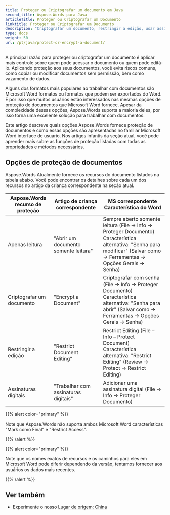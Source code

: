 ```yaml
---
title: Proteger ou Criptografar um documento em Java
second_title: Aspose.Words para Java
articleTitle: Proteger ou Criptografar um Documento
linktitle: Proteger ou Criptografar um Documento
description: "Criptografar um documento, restringir a edição, usar assinaturas digitais para proteção de documentos. Aspose.Words suporta a maioria Opções de proteção do Word usando Java."
type: docs
weight: 50
url: /pt/java/protect-or-encrypt-a-document/
---
```


A principal razão para proteger ou criptografar um documento é aplicar mais controle sobre quem pode acessar o documento ou quem pode editá-lo. Aplicando proteção aos seus documentos, você evita riscos comuns, como copiar ou modificar documentos sem permissão, bem como vazamento de dados.

Alguns dos formatos mais populares ao trabalhar com documentos são Microsoft Word formatos ou formatos que podem ser exportados do Word. É por isso que muitos usuários estão interessados nas mesmas opções de proteção de documentos que Microsoft Word fornece. Apesar da complexidade dessas opções, Aspose.Words suporta a maioria deles, por isso torna uma excelente solução para trabalhar com documentos.

Este artigo descreve quais opções Aspose.Words fornece proteção de documentos e como essas opções são apresentadas no familiar Microsoft Word interface de usuário. Nos artigos infantis da seção atual, você pode aprender mais sobre as funções de proteção listadas com todas as propriedades e métodos necessários.

## Opções de proteção de documentos

Aspose.Words Atualmente fornece os recursos do documento listados na tabela abaixo. Você pode encontrar os detalhes sobre cada um dos recursos no artigo da criança correspondente na seção atual.

|  Aspose.Words recurso de proteção |  Artigo de criança correspondente |  MS correspondente Característica do Word |
|  -------------------------------  |  ------------------------------  |  ------------------------------------------------------------  |
|  Apenas leitura |  "Abrir um documento somente leitura" |  Sempre aberto somente leitura (File → Info → Proteger Documento)<br/>Característica alternativa: "Senha para modificar" (Salvar como → Ferramentas → Opções Gerais → Senha) |
|  Criptografar um documento |  "Encrypt a Document" |  Criptografar com senha (File → Info → Proteger Documento)<br/>Característica alternativa: "Senha para abrir" (Salvar como → Ferramentas → Opções Gerais → Senha) |
|  Restringir a edição |  "Restrict Document Editing" |  Restrict Editing (File – Info – Protect Document)<br/>Característica alternativa: "Restrict Editing" (Review → Protect → Restrict Editing) |
|  Assinaturas digitais |  "Trabalhar com assinaturas digitais" |  Adicionar uma assinatura digital (File → Info → Proteger Documento) |

{{% alert color="primary" %}}

Note que Aspose.Words não suporta ambos Microsoft Word características "Mark como Final" e "Restrict Access".

{{% /alert %}}

{{% alert color="primary" %}}

Note que os nomes exatos de recursos e os caminhos para eles em Microsoft Word pode diferir dependendo da versão, tentamos fornecer aos usuários os dados mais recentes.

{{% /alert %}}

## Ver também

* Experimente o nosso [Lugar de origem: China](https://products.aspose.app/words/unlock)
